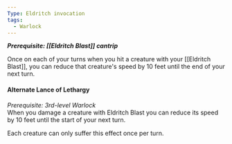 ```yaml
---
Type: Eldritch invocation
tags:
  - Warlock
---
```

**_Prerequisite: [[Eldritch Blast]] cantrip_**

Once on each of your turns when you hit a creature with your [[Eldritch Blast]], you can reduce that creature's speed by 10 feet until the end of your next turn.

#### Alternate Lance of Lethargy

_Prerequisite: 3rd-level Warlock_  
When you damage a creature with Eldritch Blast you can reduce its speed by 10 feet until the start of your next turn.

Each creature can only suffer this effect once per turn.